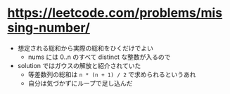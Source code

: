 # https://leetcode.com/problems/missing-number/

- 想定される総和から実際の総和をひくだけでよい
  - nums には 0..n のすべて distinct な整数が入るので
- solution ではガウスの解放と紹介されていた
  - 等差数列の総和は `n * (n + 1) / 2` で求められるというあれ
  - 自分は気づかずにループで足し込んだ
